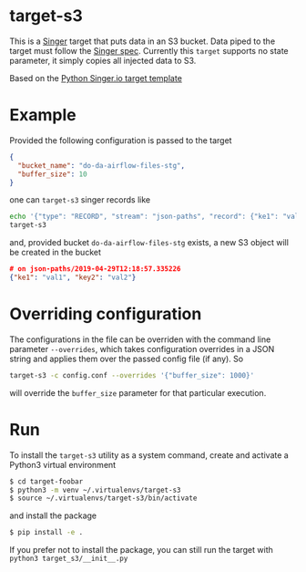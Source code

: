 # target-s3

This is a [Singer](https://singer.io) target that puts data in an S3 bucket. Data
piped to the target must follow the [Singer spec](https://github.com/singer-io/getting-started/blob/master/SPEC.md).
Currently this `target` supports no state parameter, it simply copies all injected
data to S3.

Based on the [Python Singer.io target template](https://github.com/singer-io/singer-target-template)

# Example

Provided the following configuration is passed to the target
```json
{
  "bucket_name": "do-da-airflow-files-stg",
  "buffer_size": 10
}
```
one can `target-s3` singer records like
```bash
echo '{"type": "RECORD", "stream": "json-paths", "record": {"ke1": "val1", "key2": "val2"}}' |\
target-s3
```
and, provided bucket `do-da-airflow-files-stg` exists, a new S3 object will be created
in the bucket
```json
# on json-paths/2019-04-29T12:18:57.335226
{"ke1": "val1", "key2": "val2"}
```

# Overriding configuration
The configurations in the file can be overriden with the command line parameter `--overrides`,
which takes configuration overrides in a JSON string and applies them over the passed
config file (if any). So
```bash
target-s3 -c config.conf --overrides '{"buffer_size": 1000}'
```
will override the `buffer_size` parameter for that particular execution.

# Run
To install the `target-s3` utility as a system command, create and activate a
Python3 virtual environment
```bash
$ cd target-foobar
$ python3 -m venv ~/.virtualenvs/target-s3
$ source ~/.virtualenvs/target-s3/bin/activate
```
and install the package
```bash
$ pip install -e .
```

If you prefer not to install the package, you can still run the target with
`python3 target_s3/__init__.py`
